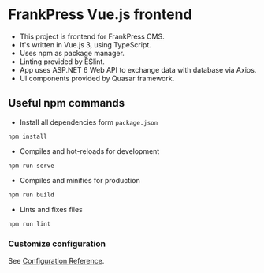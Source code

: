 # FrankPress Vue.js frontend

- This project is frontend for FrankPress CMS.
- It's written in Vue.js 3, using TypeScript.
- Uses npm as package manager.
- Linting provided by ESlint.
- App uses ASP.NET 6 Web API to exchange data with database via Axios.
- UI components provided by Quasar framework.

## Useful npm commands

- Install all dependencies form `package.json`

```
npm install
```

- Compiles and hot-reloads for development

```
npm run serve
```

- Compiles and minifies for production

```
npm run build
```

- Lints and fixes files

```
npm run lint
```

### Customize configuration

See [Configuration Reference](https://cli.vuejs.org/config/).
